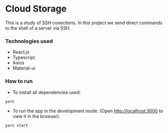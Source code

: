 # Cloud Storage

This is a study of SSH conections.
In this project we send direct commands to the shell of a server via SSH.

### Technologies used

* React.js
* Typescript
* Axios
* Material-ui

### How to run

* To install all dependencies used:

`yarn`


* To run the app in the development mode.
(Open [http://localhost:3000](http://localhost:3000) to view it in the browser).

`yarn start`
